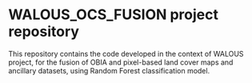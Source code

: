 # WALOUS_OCS_FUSION project repository
This repository contains the code developed in the context of WALOUS project, for the fusion of OBIA and pixel-based land cover maps and ancillary datasets, using Random Forest classification model.